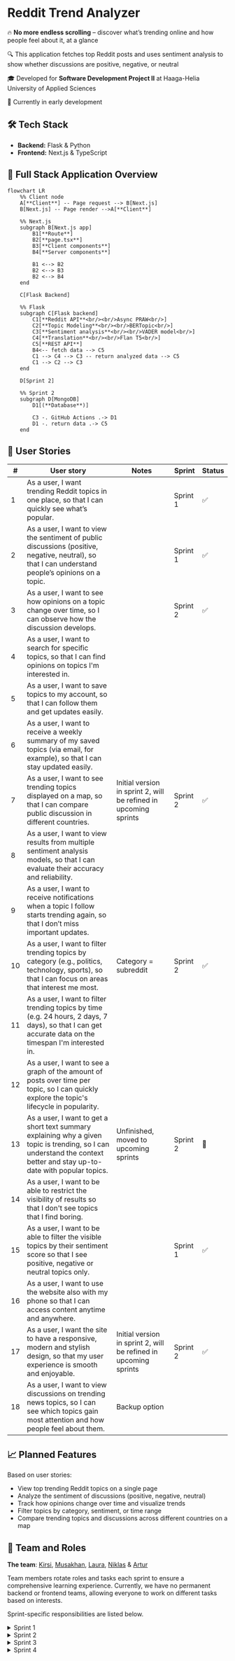 # Reddit Trend Analyzer 

🔥 **No more endless scrolling** – discover what’s trending online and how people feel about it, at a glance

🔍 This application fetches top Reddit posts and uses sentiment analysis to show whether discussions are positive, negative, or neutral

🎓 Developed for **Software Development Project II** at Haaga-Helia University of Applied Sciences

🚧 Currently in early development

## 🛠 Tech Stack
- **Backend:** Flask & Python
- **Frontend:** Next.js & TypeScript

## 🧩 Full Stack Application Overview
```mermaid
flowchart LR
    %% Client node
    A[**Client**] -- Page request --> B[Next.js]
    B[Next.js] -- Page render -->A[**Client**]

    %% Next.js
    subgraph B[Next.js app]
        B1[**Route**]
        B2[**page.tsx**]
        B3[**Client components**]
        B4[**Server components**]

        B1 <--> B2
        B2 <--> B3
        B2 <--> B4 
    end

    C[Flask Backend]

    %% Flask
    subgraph C[Flask backend]
        C1[**Reddit API**<br/><br/>Async PRAW<br/>]
        C2[**Topic Modeling**<br/><br/>BERTopic<br/>]
        C3[**Sentiment analysis**<br/><br/>VADER model<br/>]
        C4[**Translation**<br/><br/>Flan T5<br/>]
        C5[**REST API**]
        B4<-- fetch data --> C5
        C1 --> C4 --> C3 -- return analyzed data --> C5
        C1 --> C2 --> C3
    end

    D[Sprint 2]

    %% Sprint 2
    subgraph D[MongoDB]
        D1[(**Database**)]

        C3 -. GitHub Actions .-> D1
        D1 -. return data .-> C5
    end
```

## 📌 User Stories
| #  | User story | Notes | Sprint | Status |
|----|------------|-------|--------|--------|
| 1  | As a user, I want trending Reddit topics in one place, so that I can quickly see what’s popular. | | Sprint 1 | ✅ |
| 2  | As a user, I want to view the sentiment of public discussions (positive, negative, neutral), so that I can understand people’s opinions on a topic. | | Sprint 1 | ✅ |
| 3  | As a user, I want to see how opinions on a topic change over time, so I can observe how the discussion develops. | | Sprint 2 | ✅ |
| 4  | As a user, I want to search for specific topics, so that I can find opinions on topics I'm interested in. | | | |
| 5  | As a user, I want to save topics to my account, so that I can follow them and get updates easily. | | | |
| 6  | As a user, I want to receive a weekly summary of my saved topics (via email, for example), so that I can stay updated easily. | | | |
| 7  | As a user, I want to see trending topics displayed on a map, so that I can compare public discussion in different countries. | Initial version in sprint 2, will be refined in upcoming sprints | Sprint 2 | ✅ |
| 8  | As a user, I want to view results from multiple sentiment analysis models, so that I can evaluate their accuracy and reliability. | | | |
| 9  | As a user, I want to receive notifications when a topic I follow starts trending again, so that I don’t miss important updates. | | | |
| 10 | As a user, I want to filter trending topics by category (e.g., politics, technology, sports), so that I can focus on areas that interest me most. | Category = subreddit | Sprint 2 | ✅ |
| 11 | As a user, I want to filter trending topics by time (e.g. 24 hours, 2 days, 7 days), so that I can get accurate data on the timespan I'm interested in. | | | |
| 12 | As a user, I want to see a graph of the amount of posts over time per topic, so I can quickly explore the topic's lifecycle in popularity. | | | |
| 13 | As a user, I want to get a short text summary explaining why a given topic is trending, so I can understand the context better and stay up-to-date with popular topics. | Unfinished, moved to upcoming sprints | Sprint 2 | 🔄 |
| 14 | As a user, I want to be able to restrict the visibility of results so that I don't see topics that I find boring. | | | |
| 15 | As a user, I want to be able to filter the visible topics by their sentiment score so that I see positive, negative or neutral topics only. | | Sprint 1 | ✅ |
| 16 | As a user, I want to use the website also with my phone so that I can access content anytime and anywhere. | | | |
| 17 | As a user, I want the site to have a responsive, modern and stylish design, so that my user experience is smooth and enjoyable. | Initial version in sprint 2, will be refined in upcoming sprints | Sprint 2 | ✅ |
| 18 | As a user, I want to view discussions on trending news topics, so I can see which topics gain most attention and how people feel about them. | Backup option | | |


## 📈 Planned Features
Based on user stories:
- View top trending Reddit topics on a single page
- Analyze the sentiment of discussions (positive, negative, neutral)
- Track how opinions change over time and visualize trends
- Filter topics by category, sentiment, or time range
- Compare trending topics and discussions across different countries on a map

## 👥 Team and Roles
**The team**: [Kirsi](https://github.com/kkivilahti), [Musakhan](https://github.com/MusaMamas), [Laura](https://github.com/makinla), [Niklas](https://github.com/niklasovaska) & [Artur](https://github.com/dmas5)
  
Team members rotate roles and tasks each sprint to ensure a comprehensive learning experience. Currently, we have no permanent backend or frontend teams, allowing everyone to work on different tasks based on interests.

Sprint-specific responsibilities are listed below.

<details>
<summary>Sprint 1</summary>

| Team Member | Area     | Tasks |
|-------------|----------|-------|
| **Kirsi**   | Backend  | - Connect to Reddit API and create initial fetch for selected subreddits<br>- Topic modeling with BERTopic<br>- Documentation |
| **Laura**   | Backend  | - Optimize Reddit API connection with asyncio semaphore<br>- Sentiment analysis with VADER<br>- Documentation |
| **Artur**   | Backend  | - Initial REST API setup with CORS configurations |
| **Niklas**  | Frontend | - Next.js app base<br>- Fetch data from backend<br>- Display sentiment analysis results in UI<br>- Documentation |
| **Musakhan**| Frontend | - Display trending topics in UI<br>- Create filtering feature for topics based on sentiment value (positive, negative, neutral)<br>- Error handling and loading states |

</details>

<details>
<summary>Sprint 2</summary>

| Team Member | Area     | Tasks |
|-------------|----------|-------|
| **Kirsi**   | Backend  | - Automate data processing pipeline with GitHub Actions<br>- Create backend logic for category filtering: automated analysis pipeline for 10 categories, db query and API endpoint for retrieving latest data<br>- Convert topic labels into a more readable form (basic version & LLM version)<br>- Documentation |
| **Laura**   | Backend  | - Create backend logic for map feature: API endpoint that fetches, analyzes and translates Reddit posts<br>- Documentation |
| **Artur**   | Backend  | - Connect to database<br>- Research options for app deployment |
| **Niklas**  | Backend<br>Frontend | - Plan how to implement over-time analysis<br>- Create backend logic for over-time analysis: db queries that also calculate statistics for saved data & API endpoints to serve the results to frontend<br>- Create initial version of the map feature in frontend<br>- Display sentiment analysis results with charts in frontend<br>- Documentation |
| **Musakhan**| Frontend | - Create filtering feature for different categories in frontend<br>- Display over-time analysis results with charts in frontend<br>- Design and implement a stylish and responsive UI |

</details>

<details>
<summary>Sprint 3</summary>
Coming soon
</details>

<details>
<summary>Sprint 4</summary>
Coming soon
</details>

